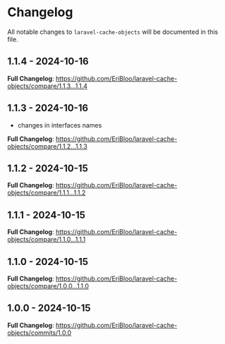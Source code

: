 # Changelog

All notable changes to `laravel-cache-objects` will be documented in this file.

## 1.1.4 - 2024-10-16

**Full Changelog**: https://github.com/EriBloo/laravel-cache-objects/compare/1.1.3...1.1.4

## 1.1.3 - 2024-10-16

- changes in interfaces names

**Full Changelog**: https://github.com/EriBloo/laravel-cache-objects/compare/1.1.2...1.1.3

## 1.1.2 - 2024-10-15

**Full Changelog**: https://github.com/EriBloo/laravel-cache-objects/compare/1.1.1...1.1.2

## 1.1.1 - 2024-10-15

**Full Changelog**: https://github.com/EriBloo/laravel-cache-objects/compare/1.1.0...1.1.1

## 1.1.0 - 2024-10-15

**Full Changelog**: https://github.com/EriBloo/laravel-cache-objects/compare/1.0.0...1.1.0

## 1.0.0 - 2024-10-15

**Full Changelog**: https://github.com/EriBloo/laravel-cache-objects/commits/1.0.0
